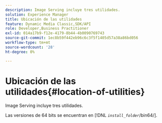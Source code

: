 ```yaml
---
description: Image Serving incluye tres utilidades.
solution: Experience Manager
title: Ubicación de las utilidades
feature: Dynamic Media Classic,SDK/API
role: Developer,Business Practitioner
exl-id: 014a17b9-f12e-4179-8b44-4b0090769743
source-git-commit: 1ec8b59f442eb96c6c3f5f1405d57a38a86bd056
workflow-type: tm+mt
source-wordcount: '28'
ht-degree: 0%

---
```


# Ubicación de las utilidades{#location-of-utilities}

Image Serving incluye tres utilidades.

Las versiones de 64 bits se encuentran en [!DNL *`install_folder`*/bin64/].
